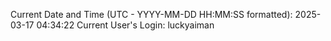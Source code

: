 Current Date and Time (UTC - YYYY-MM-DD HH:MM:SS formatted): 2025-03-17 04:34:22
Current User's Login: luckyaiman
